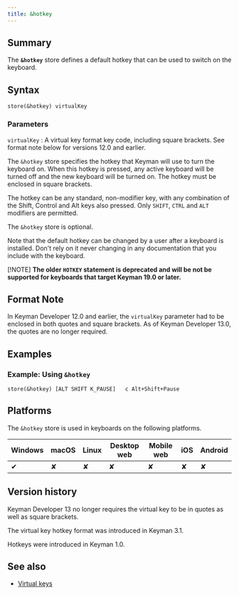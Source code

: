 ```yaml
---
title: &hotkey
---
```


## Summary

The **`&hotkey`** store defines a default hotkey that can be used to
switch on the keyboard.

## Syntax

```
store(&hotkey) virtualKey
```

### Parameters

`virtualKey`
:   A virtual key format key code, including square brackets. See format
    note below for versions 12.0 and earlier.

The `&hotkey` store specifies the hotkey that Keyman will use to turn
the keyboard on. When this hotkey is pressed, any active keyboard will
be turned off and the new keyboard will be turned on. The hotkey must be
enclosed in square brackets.

The hotkey can be any standard, non-modifier key, with any combination
of the Shift, Control and Alt keys also pressed. Only `SHIFT`, `CTRL`
and `ALT` modifiers are permitted.

The `&hotkey` store is optional.

Note that the default hotkey can be changed by a user after a keyboard
is installed. Don't rely on it never changing in any documentation that
you include with the keyboard.

[!NOTE]
**The older `HOTKEY` statement is deprecated and will be not be supported for
keyboards that target Keyman 19.0 or later.**

## Format Note

In Keyman Developer 12.0 and earlier, the `virtualKey` parameter had to
be enclosed in both quotes and square brackets. As of Keyman Developer
13.0, the quotes are no longer required.

## Examples

### Example: Using `&hotkey`

```
store(&hotkey) [ALT SHIFT K_PAUSE]   c Alt+Shift+Pause
```

## Platforms

The `&hotkey` store is used in keyboards on the following platforms.

| Windows | macOS | Linux | Desktop web | Mobile web | iOS | Android |
|---------|-------|-------|-------------|------------|-----|---------|
| ✔       | ✘     | ✘     | ✘           | ✘          | ✘   | ✘       |

## Version history

Keyman Developer 13 no longer requires the virtual key to be in quotes
as well as square brackets.

The virtual key hotkey format was introduced in Keyman 3.1.

Hotkeys were introduced in Keyman 1.0.

## See also

-   [Virtual keys](../guide/virtual-keys)
